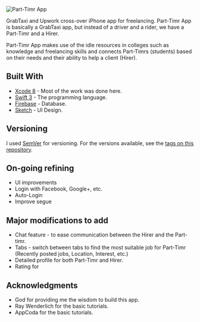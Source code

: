 ![Part-Timr App](https://mikeroscoop.files.wordpress.com/2017/03/part-timr-logo.png)

GrabTaxi and Upwork cross-over iPhone app for freelancing. Part-Timr App is basically a GrabTaxi app, but instead of a driver and a rider, we have a Part-Timr and a Hirer. 

Part-Timr App makes use of the idle resources in colleges such as knowledge and freelancing skills and connects Part-Timrs (students) based on their needs and their ability to help a client (Hirer).



## Built With

* [Xcode 8](https://developer.apple.com/xcode/) - Most of the work was done here.
* [Swift 3](https://developer.apple.com/swift/) - The programming language.
* [Firebase](http://firebase.google.com/) - Database.
* [Sketch](https://www.sketchapp.com/) - UI Design.


## Versioning

I used [SemVer](http://semver.org/) for versioning. For the versions available, see the [tags on this repository](https://github.com/MikeCorpus/Part-Timr_Employer/tags). 

## On-going refining

* UI improvements
* Login with Facebook, Google+, etc.
* Auto-Login
* Improve segue 

## Major modifications to add

* Chat feature - to ease communication between the Hirer and the Part-timr.
* Tabs - switch between tabs to find the most suitable job for Part-Timr (Recently posted jobs, Location, Interest, etc.)
* Detailed profile for both Part-Timr and Hirer.
* Rating for 

## Acknowledgments

* God for providing me the wisdom to build this app.
* Ray Wenderlich for the basic tutorials.
* AppCoda for the basic tutorials.

